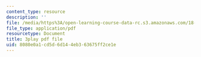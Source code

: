 ```yaml
---
content_type: resource
description: ''
file: /media/https%3A/open-learning-course-data-rc.s3.amazonaws.com/18-06sc-linear-algebra-fall-2011/8080e0a1cd5d6d144eb363675ff2ce1e_fjsPjh0B2tU.pdf
file_type: application/pdf
resourcetype: Document
title: 3play pdf file
uid: 8080e0a1-cd5d-6d14-4eb3-63675ff2ce1e
---
```

